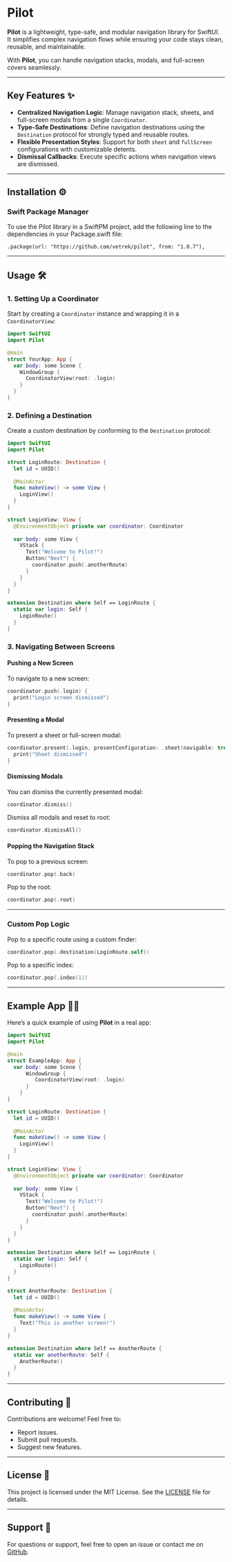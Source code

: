 
# Pilot

**Pilot** is a lightweight, type-safe, and modular navigation library for SwiftUI. It simplifies complex navigation flows while ensuring your code stays clean, reusable, and maintainable.

With **Pilot**, you can handle navigation stacks, modals, and full-screen covers seamlessly. 

---

## Key Features ✨

- **Centralized Navigation Logic**: Manage navigation stack, sheets, and full-screen modals from a single `Coordinator`.
- **Type-Safe Destinations**: Define navigation destinations using the `Destination` protocol for strongly typed and reusable routes.
- **Flexible Presentation Styles**: Support for both `sheet` and `fullScreen` configurations with customizable detents.
- **Dismissal Callbacks**: Execute specific actions when navigation views are dismissed.

---

## Installation ⚙️

### Swift Package Manager

To use the Pilot library in a SwiftPM project, add the following line to the dependencies in your Package.swift file:

```
.package(url: "https://github.com/vetrek/pilot", from: "1.0.7"),
```

---

## Usage 🛠️

### 1. **Setting Up a Coordinator**

Start by creating a `Coordinator` instance and wrapping it in a `CoordinatorView`:

```swift
import SwiftUI
import Pilot

@main
struct YourApp: App {
  var body: some Scene {
    WindowGroup {
      CoordinatorView(root: .login)
    }
  }
}
```

### 2. **Defining a Destination**

Create a custom destination by conforming to the `Destination` protocol:

```swift
import SwiftUI
import Pilot

struct LoginRoute: Destination {
  let id = UUID()
  
  @MainActor
  func makeView() -> some View {
    LoginView()
  }
}

struct LoginView: View {
  @EnvironmentObject private var coordinator: Coordinator
  
  var body: some View {
    VStack {
      Text("Welcome to Pilot!")
      Button("Next") {
        coordinator.push(.anotherRoute)
      }
    }
  }
}

extension Destination where Self == LoginRoute {
  static var login: Self {
    LoginRoute()
  }
}
```

### 3. **Navigating Between Screens**

#### Pushing a New Screen
To navigate to a new screen:

```swift
coordinator.push(.login) {
  print("Login screen dismissed")
}
```

#### Presenting a Modal
To present a sheet or full-screen modal:

```swift
coordinator.present(.login, presentConfiguration: .sheet(navigable: true)) {
  print("Sheet dismissed")
}
```

#### Dismissing Modals
You can dismiss the currently presented modal:

```swift
coordinator.dismiss()
```

Dismiss all modals and reset to root:

```swift
coordinator.dismissAll()
```

#### Popping the Navigation Stack
To pop to a previous screen:

```swift
coordinator.pop(.back)
```

Pop to the root:

```swift
coordinator.pop(.root)
```

---

### Custom Pop Logic

Pop to a specific route using a custom finder:

```swift
coordinator.pop(.destination(LoginRoute.self))
```

Pop to a specific index:

```swift
coordinator.pop(.index(1))
```

---

## Example App 🧑‍💻

Here’s a quick example of using **Pilot** in a real app:

```swift
import SwiftUI
import Pilot

@main
struct ExampleApp: App {
  var body: some Scene {
      WindowGroup {
         CoordinatorView(root: .login)
      }
    }
}

struct LoginRoute: Destination {
  let id = UUID()
  
  @MainActor
  func makeView() -> some View {
    LoginView()
  }
}

struct LoginView: View {
  @EnvironmentObject private var coordinator: Coordinator
  
  var body: some View {
    VStack {
      Text("Welcome to Pilot!")
      Button("Next") {
        coordinator.push(.anotherRoute)
      }
    }
  }
}

extension Destination where Self == LoginRoute {
  static var login: Self {
    LoginRoute()
  }
}

struct AnotherRoute: Destination {
  let id = UUID()
  
  @MainActor
  func makeView() -> some View {
    Text("This is another screen!")
  }
}

extension Destination where Self == AnotherRoute {
  static var anotherRoute: Self {
    AnotherRoute()
  }
}

```

---

## Contributing 🤝

Contributions are welcome! Feel free to:
- Report issues.
- Submit pull requests.
- Suggest new features.

---

## License 📜

This project is licensed under the MIT License. See the [LICENSE](LICENSE) file for details.

---

## Support 💬

For questions or support, feel free to open an issue or contact me on [GitHub](https://github.com/vetrek).
